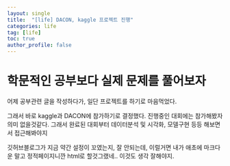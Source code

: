 ```yaml
---
layout: single
title:  "[life] DACON, kaggle 프로젝트 진행"
categories: life
tag: [life]
toc: true
author_profile: false
---
```


# 학문적인 공부보다 실제 문제를 풀어보자

<p>어제 공부관련 글을 작성하다가, 일단 프로젝트를 하기로 마음먹었다.</p>
<p>그래서 바로 kaggle과 DACON에 참가하기로 결정했다. 진행중인 대회에는 참가해봤자 의미 없을것같다. 그래서 완료된 대회부터 데이터분석 및 시각화, 모델구현 등등 해보면서 접근해봐야지</p>
<p>깃허브블로그가 지금 약간 설정이 꼬였는지, 잘 안되는데, 이럴거면 내가 애초에 마크다운 말고 정적페이지니깐 html로 할것그랬네.. 이것도 생각 잘해야지.</p>
<p></p>
<p></p>


